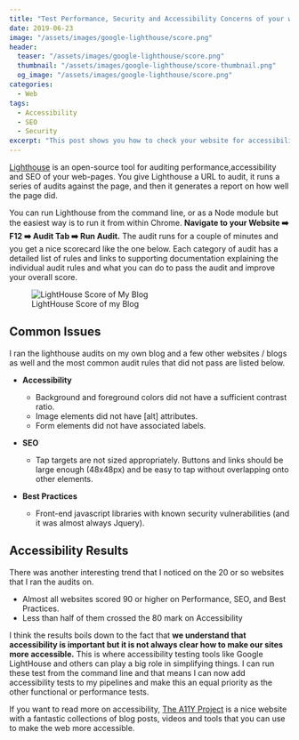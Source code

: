 ```yaml
---
title: "Test Performance, Security and Accessibility Concerns of your website with Google Lighthouse"
date: 2019-06-23
image: "/assets/images/google-lighthouse/score.png"
header:
  teaser: "/assets/images/google-lighthouse/score.png"
  thumbnail: "/assets/images/google-lighthouse/score-thumbnail.png"
  og_image: "/assets/images/google-lighthouse/score.png"
categories:
  - Web
tags:
  - Accessibility
  - SEO
  - Security
excerpt: "This post shows you how to check your website for accessibility, performance and security issues and fix them with Google LightHouse"
---
```


[Lighthouse](https://developers.google.com/web/tools/lighthouse/) is an open-source tool for auditing performance,accessibility and SEO of your web-pages. You give Lighthouse a URL to audit, it runs a series of audits against the page, and then it generates a report on how well the page did.

You can run Lighthouse from the command line, or as a Node module but the easiest way is to run it from within Chrome. **Navigate to your Website :arrow_right: F12 :arrow_right: Audit Tab :arrow_right: Run Audit.** The audit runs for a couple of minutes and you get a nice scorecard like the one below. Each category of audit has a detailed list of rules and links to supporting documentation explaining the individual audit rules and what you can do to pass the audit and improve your overall score.

<figure>
  <img class="lazyload" data-src="/assets/images/google-lighthouse/score.png"
  src="/assets/images/loadingicon.gif" alt="LightHouse Score of My Blog"/>
  <figcaption> LightHouse Score of my Blog </figcaption>
</figure>

## Common Issues

I ran the lighthouse audits on my own blog and a few other websites / blogs as well and the most common audit rules that did not pass are listed below.

- **Accessibility**
  - Background and foreground colors did not have a sufficient contrast ratio.
  - Image elements did not have [alt] attributes.
  - Form elements did not have associated labels.

- **SEO**
  - Tap targets are not sized appropriately. Buttons and links should be large enough (48x48px) and be easy to tap without overlapping onto other elements.

- **Best Practices**
  - Front-end javascript libraries with known security vulnerabilities (and it was almost always Jquery).

## Accessibility Results

There was another interesting trend that I noticed on the 20 or so websites that I ran the audits on.

- Almost all websites scored 90 or higher on Performance, SEO, and Best Practices.
- Less than half of them crossed the 80 mark on Accessibility

I think the results boils down to the fact that **we understand that accessibility is important but it is not always clear how to make our sites more accessible.** This is where accessibility testing tools like Google LightHouse and others can play a big role in simplifying things. I can run these test from the command line and that means I can now add accessibility tests to my pipelines and make this an equal priority as the other functional or performance tests.

If you want to read more on accessibility, [The A11Y Project](https://a11yproject.com/) is a nice website with a fantastic collections of blog posts, videos and tools that you can use to make the web more accessible.
